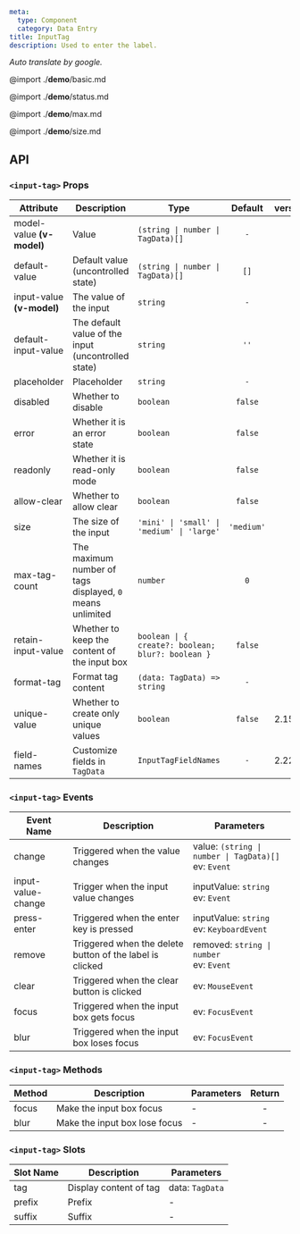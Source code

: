 ```yaml
meta:
  type: Component
  category: Data Entry
title: InputTag
description: Used to enter the label.
```

*Auto translate by google.*

@import ./__demo__/basic.md

@import ./__demo__/status.md

@import ./__demo__/max.md

@import ./__demo__/size.md

## API


### `<input-tag>` Props

|Attribute|Description|Type|Default|version|
|---|---|---|:---:|:---|
|model-value **(v-model)**|Value|`(string \| number \| TagData)[]`|`-`||
|default-value|Default value (uncontrolled state)|`(string \| number \| TagData)[]`|`[]`||
|input-value **(v-model)**|The value of the input|`string`|`-`||
|default-input-value|The default value of the input (uncontrolled state)|`string`|`''`||
|placeholder|Placeholder|`string`|`-`||
|disabled|Whether to disable|`boolean`|`false`||
|error|Whether it is an error state|`boolean`|`false`||
|readonly|Whether it is read-only mode|`boolean`|`false`||
|allow-clear|Whether to allow clear|`boolean`|`false`||
|size|The size of the input|`'mini' \| 'small' \| 'medium' \| 'large'`|`'medium'`||
|max-tag-count|The maximum number of tags displayed, `0` means unlimited|`number`|`0`||
|retain-input-value|Whether to keep the content of the input box|`boolean \| { create?: boolean; blur?: boolean }`|`false`||
|format-tag|Format tag content|`(data: TagData) => string`|`-`||
|unique-value|Whether to create only unique values|`boolean`|`false`|2.15.0|
|field-names|Customize fields in `TagData`|`InputTagFieldNames`|`-`|2.22.0|
### `<input-tag>` Events

|Event Name|Description|Parameters|
|---|---|---|
|change|Triggered when the value changes|value: `(string \| number \| TagData)[]`<br>ev: `Event`|
|input-value-change|Trigger when the input value changes|inputValue: `string`<br>ev: `Event`|
|press-enter|Triggered when the enter key is pressed|inputValue: `string`<br>ev: `KeyboardEvent`|
|remove|Triggered when the delete button of the label is clicked|removed: `string \| number`<br>ev: `Event`|
|clear|Triggered when the clear button is clicked|ev: `MouseEvent`|
|focus|Triggered when the input box gets focus|ev: `FocusEvent`|
|blur|Triggered when the input box loses focus|ev: `FocusEvent`|
### `<input-tag>` Methods

|Method|Description|Parameters|Return|
|---|---|---|:---:|
|focus|Make the input box focus|-|-|
|blur|Make the input box lose focus|-|-|
### `<input-tag>` Slots

|Slot Name|Description|Parameters|
|---|---|---|
|tag|Display content of tag|data: `TagData`|
|prefix|Prefix|-|
|suffix|Suffix|-|


